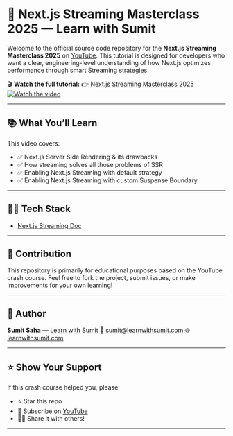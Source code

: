 # 🚀 Next.js Streaming Masterclass 2025 — Learn with Sumit

Welcome to the official source code repository for the **Next.js Streaming Masterclass 2025** on [YouTube](https://youtube.com/@LearnwithSumit). This tutorial is designed for developers who want a clear, engineering-level understanding of how Next.js optimizes performance through smart Streaming strategies.

🎬 **Watch the full tutorial:**
👉 [Next.js Streaming Masterclass 2025](https://youtu.be/26fu7x8jv_U)
[![Watch the video](https://img.youtube.com/vi/26fu7x8jv_U/maxresdefault.jpg)](https://www.youtube.com/watch?v=26fu7x8jv_U)

---

## 📚 What You’ll Learn

This video covers:

-   ✅ Next.js Server Side Rendering & its drawbacks
-   ✅ How streaming solves all those problems of SSR
-   ✅ Enabling Next.js Streaming with default strategy
-   ✅ Enabling Next.js Streaming with custom Suspense Boundary

---

## 🧑‍💻 Tech Stack

-   [Next.js Streaming Doc](https://nextjs.org/learn/dashboard-app/streaming)

---

## 🤝 Contribution

This repository is primarily for educational purposes based on the YouTube crash course. Feel free to fork the project, submit issues, or make improvements for your own learning!

---

## 🧠 Author

**Sumit Saha** — [Learn with Sumit](https://youtube.com/@LearnwithSumit)
📧 [sumit@learnwithsumit.com](mailto:sumit@learnwithsumit.com)
🌐 [learnwithsumit.com](https://learnwithsumit.com)

---

## ⭐ Show Your Support

If this crash course helped you, please:

-   ⭐ Star this repo
-   🍿 Subscribe on [YouTube](https://youtube.com/@LearnwithSumit)
-   🧑‍🏫 Share it with others!

---
